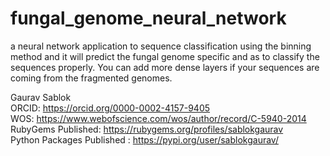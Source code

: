# fungal_genome_neural_network
a neural network application to sequence classification using the binning method and it will predict the fungal genome specific and as to classify the sequences properly. You can add more dense layers if your sequences are coming from the fragmented genomes. 

Gaurav Sablok \
ORCID: https://orcid.org/0000-0002-4157-9405 \
WOS: https://www.webofscience.com/wos/author/record/C-5940-2014 \
RubyGems Published: https://rubygems.org/profiles/sablokgaurav \
Python Packages Published : https://pypi.org/user/sablokgaurav/

